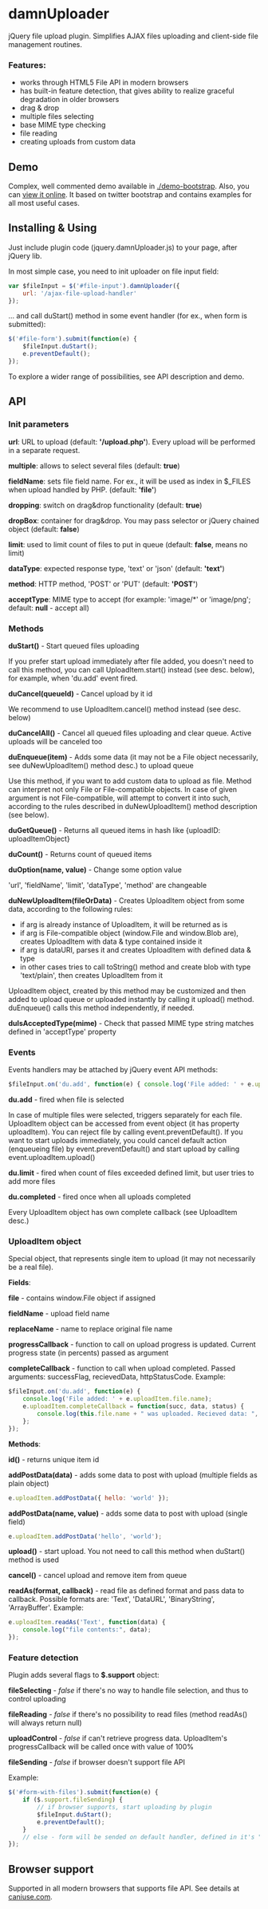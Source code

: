 damnUploader
============

jQuery file upload plugin. Simplifies AJAX files uploading and client-side file management routines.

### Features:

* works through HTML5 File API in modern browsers
* has built-in feature detection, that gives ability to realize graceful degradation in older browsers
* drag & drop
* multiple files selecting
* base MIME type checking
* file reading
* creating uploads from custom data


Demo
----

Complex, well commented demo available in [./demo-bootstrap](./demo-bootstrap/).
Also, you can [view it online](http://safron.su/playground/damnUploader/demo-bootstrap/).
It based on twitter bootstrap and contains examples for all most useful cases.


Installing & Using
--------------------

Just include plugin code (jquery.damnUploader.js) to your page, after jQuery lib.

In most simple case, you need to init uploader on file input field:
```javascript
var $fileInput = $('#file-input').damnUploader({
    url: '/ajax-file-upload-handler'
});
```
... and call duStart() method in some event handler (for ex., when form is submitted):
```javascript
$('#file-form').submit(function(e) {
    $fileInput.duStart();
    e.preventDefault();
});
```

To explore a wider range of possibilities, see API description and demo.


API
---
### Init parameters

**url**: URL to upload (default: **'/upload.php'**). Every upload will be performed in a separate request.

**multiple**: allows to select several files (default: **true**)

**fieldName**: sets file field name. For ex., it will be used as index in $_FILES when upload handled by PHP. (default: **'file'**)

**dropping**: switch on drag&drop functionality (default: **true**)

**dropBox**: container for drag&drop. You may pass selector or jQuery chained object (default: **false**)

**limit**: used to limit count of files to put in queue (default: **false**, means no limit)

**dataType**: expected response type, 'text' or 'json' (default: **'text'**)

**method**: HTTP method, 'POST' or 'PUT' (default: **'POST'**)

**acceptType**: MIME type to accept (for example: 'image/\*' or 'image/png'; default: **null** - accept all)


### Methods

**duStart()** - Start queued files uploading

If you prefer start upload immediately after file added, you doesn't need to call this method,
you can call UploadItem.start() instead (see desc. below), for example, when 'du.add' event fired.

**duCancel(queueId)** - Cancel upload by it id

We recommend to use UploadItem.cancel() method instead (see desc. below)

**duCancelAll()** - Cancel all queued files uploading and clear queue. Active uploads will be canceled too

**duEnqueue(item)** - Adds some data (it may not be a File object necessarily, see duNewUploadItem() method desc.)
to upload queue

Use this method, if you want to add custom data to upload as file.
Method can interpret not only File or File-compatible objects.
In case of given argument is not File-compatible, will attempt to convert it
into such, according to the rules described in duNewUploadItem() method description (see below).

**duGetQueue()** - Returns all queued items in hash like {uploadID: uploadItemObject}

**duCount()** - Returns count of queued items

**duOption(name, value)** - Change some option value

'url', 'fieldName', 'limit', 'dataType', 'method' are changeable

**duNewUploadItem(fileOrData)** - Creates UploadItem object from some data, according to the following rules:

* if arg is already instance of UploadItem, it will be returned as is
* if arg is File-compatible object (window.File and window.Blob are), creates UploadItem with data & type contained inside it
* if arg is dataURI, parses it and creates UploadItem with defined data & type
* in other cases tries to call toString() method and create blob with type 'text/plain', then creates UploadItem from it

UploadItem object, created by this method may be customized and then added to upload queue or uploaded instantly by
calling it upload() method. duEnqueue() calls this method independently, if needed.

**duIsAcceptedType(mime)** - Check that passed MIME type string matches defined in 'acceptType' property


### Events

Events handlers may be attached by jQuery event API methods:
```javascript
$fileInput.on('du.add', function(e) { console.log('File added: ' + e.uploadItem.file.name); });
```

**du.add** - fired when file is selected

In case of multiple files were selected, triggers separately for each file. UploadItem object can be accessed from
event object (it has property uploadItem). You can reject file by calling event.preventDefault(). If you want to
start uploads immediately, you could cancel default action (enqueueing file) by event.preventDefault() and start
upload by calling event.uploadItem.upload()

**du.limit** - fired when count of files exceeded defined limit, but user tries to add more files

**du.completed** - fired once when all uploads completed

Every UploadItem object has own complete callback (see UploadItem desc.)


### UploadItem object

Special object, that represents single item to upload (it may not necessarily be a real file).

**Fields**:

**file** - contains window.File object if assigned

**fieldName** - upload field name

**replaceName** - name to replace original file name

**progressCallback** - function to call on upload progress is updated. Current progress state (in percents) passed as argument

**completeCallback** - function to call when upload completed. Passed arguments: successFlag, recievedData, httpStatusCode.
Example:
```javascript
$fileInput.on('du.add', function(e) {
    console.log('File added: ' + e.uploadItem.file.name);
    e.uploadItem.completeCallback = function(succ, data, status) {
        console.log(this.file.name + " was uploaded. Recieved data: ", data)
    };
});
```


**Methods**:

**id()** - returns unique item id

**addPostData(data)** - adds some data to post with upload (multiple fields as plain object)
```javascript
e.uploadItem.addPostData({ hello: 'world' });
```
**addPostData(name, value)** - adds some data to post with upload (single field)
```javascript
e.uploadItem.addPostData('hello', 'world');
```

**upload()** - start upload. You not need to call this method when duStart() method is used

**cancel()** - cancel upload and remove item from queue

**readAs(format, callback)** - read file as defined format and pass data to callback. Possible formats are:
'Text', 'DataURL', 'BinaryString', 'ArrayBuffer'. Example:
```javascript
e.uploadItem.readAs('Text', function(data) {
    console.log("file contents:", data);
});
```


### Feature detection

Plugin adds several flags to **$.support** object:

**fileSelecting** - *false* if there's no way to handle file selection, and thus to control uploading

**fileReading** - *false* if there's no possibility to read files (method readAs() will always return null)

**uploadControl** - *false* if can't retrieve progress data. UploadItem's progressCallback will be called once with value of 100%

**fileSending** - *false* if browser doesn't support file API

Example:
```javascript
$('#form-with-files').submit(function(e) {
    if ($.support.fileSending) {
        // if browser supports, start uploading by plugin
        $fileInput.duStart();
        e.preventDefault();
    }
    // else - form will be sended on default handler, defined in it's "action" attribute
});
```


Browser support
---------------

Supported in all modern browsers that supports file API. See details at [caniuse.com](http://caniuse.com/#feat=fileapi).
